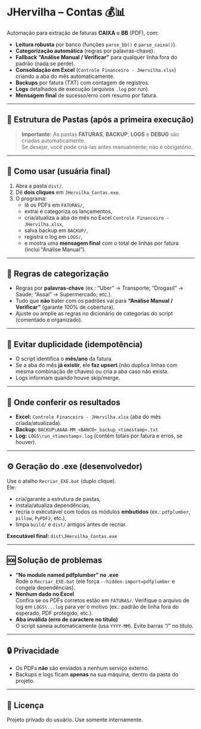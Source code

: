 # JHervilha – Contas 💰📊

Automação para extração de faturas **CAIXA** e **BB** (PDF), com:
- **Leitura robusta** por banco (funções `parse_bb()` e `parse_caixa()`).
- **Categorização automática** (regras por palavras-chave).
- **Fallback “Análise Manual / Verificar”** para qualquer linha fora do padrão (nada se perde).
- **Consolidação em Excel** (`Controle Financeiro - JHervilha.xlsx`) criando a aba do mês automaticamente.
- **Backups** por fatura (TXT) com contagem de registros.
- **Logs** detalhados de execução (arquivos `.log` por run).
- **Mensagem final** de sucesso/erro com resumo por fatura.

---

## 📂 Estrutura de Pastas (após a primeira execução)



> **Importante:** As pastas **FATURAS**, **BACKUP**, **LOGS** e **DEBUG** são criadas automaticamente.  
> Se desejar, você pode criá-las antes manualmente; não é obrigatório.

---

## 🚀 Como usar (usuária final)

1. Abra a pasta `dist/`.
2. Dê **dois cliques** em `JHervilha_Contas.exe`.
3. O programa:
   - lê os PDFs em `FATURAS/`,
   - extrai e categoriza os lançamentos,
   - cria/atualiza a aba do mês no Excel `Controle Financeiro - JHervilha.xlsx`,
   - salva backup em `BACKUP/`,
   - registra o log em `LOGS/`,
   - e mostra uma **mensagem final** com o total de linhas por fatura (inclui “Análise Manual”).

---

## 🧠 Regras de categorização

- Regras por **palavras-chave** (ex.: “Uber” → Transporte; “Drogasil” → Saúde; “Assaí” → Supermercado; etc.).
- Tudo que **não** bater com os padrões vai para **“Análise Manual / Verificar”** (garante 100% de cobertura).
- Ajuste ou amplie as regras no dicionário de categorias do script (comentado e organizado).

---

## 🔁 Evitar duplicidade (idempotência)

- O script identifica o **mês/ano** da fatura.  
- Se a aba do mês **já existir**, ele **faz upsert** (não duplica linhas com mesma combinação de chaves) ou cria a aba caso não exista.  
- Logs informam quando houve skip/merge.

---

## 🧪 Onde conferir os resultados

- **Excel:** `Controle Financeiro - JHervilha.xlsx` (aba do mês criada/atualizada).
- **Backup:** `BACKUP\AAAA-MM_<BANCO>_backup_<timestamp>.txt`
- **Log:** `LOGS\run_<timestamp>.log` (contém totais por fatura e erros, se houver).

---

## ⚙️ Geração do .exe (desenvolvedor)

Use o atalho `Recriar_EXE.bat` (duplo clique).  
Ele:
- cria/garante a estrutura de pastas,
- instala/atualiza dependências,
- recria o executável com todos os módulos **embutidos** (ex.: `pdfplumber`, `pillow`, `PyPDF2`, etc.),
- limpa `build/` e `dist/` antigos antes de recriar.

**Executável final:** `dist\JHervilha_Contas.exe`

---

## 🆘 Solução de problemas

- **“No module named pdfplumber” no .exe**  
  Rode o `Recriar_EXE.bat` (ele força `--hidden-import=pdfplumber` e congela dependências).
- **Nenhum dado no Excel**  
  Confira se os PDFs corretos estão em `FATURAS/`. Verifique o arquivo de log em `LOGS\...log` para ver o motivo (ex.: padrão de linha fora do esperado, PDF protegido, etc.).
- **Aba inválida (erro de caractere no título)**  
  O script saneia automaticamente (usa `YYYY-MM`). Evite barras “/” no título.

---

## 🔒 Privacidade

- Os PDFs **não** são enviados a nenhum serviço externo.  
- Backups e logs ficam **apenas** na sua máquina, dentro da pasta do projeto.

---

## 📄 Licença

Projeto privado do usuário. Use somente internamente.
